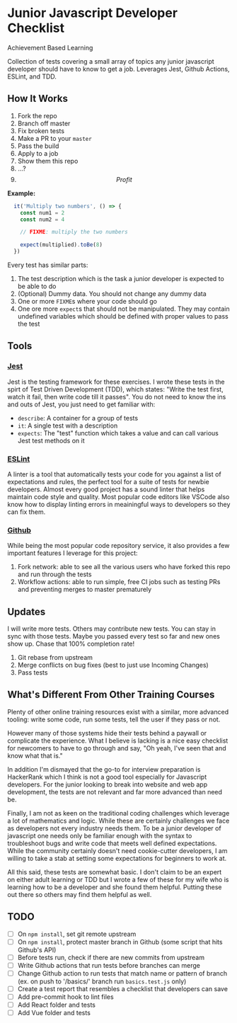# Junior Javascript Developer Checklist

Achievement Based Learning

Collection of tests covering a small array of topics any junior javascript developer should have to know to get a job. Leverages Jest, Github Actions, ESLint, and TDD.

## How It Works

1. Fork the repo
2. Branch off master
3. Fix broken tests
4. Make a PR to your `master`
5. Pass the build
6. Apply to a job
7. Show them this repo
8. ...?
9. $$ Profit $$

**Example:**

```js
  it('Multiply two numbers', () => {
    const num1 = 2
    const num2 = 4

    // FIXME: multiply the two numbers

    expect(multiplied).toBe(8)
  })
```

Every test has similar parts:

1. The test description which is the task a junior developer is expected to be able to do
2. (Optional) Dummy data. You should not change any dummy data
3. One or more `FIXME`s where your code should go
4. One ore more `expect`s that should not be manipulated. They may contain undefined variables which should be defined with proper values to pass the test

## Tools

### [Jest](https://jestjs.io/)

Jest is the testing framework for these exercises. I wrote these tests in the spirt of Test Driven Development (TDD), which states: "Write the test first, watch it fail, then write code till it passes". You do not need to know the ins and outs of Jest, you just need to get familiar with:

- `describe`: A container for a group of tests
- `it`: A single test with a description
- `expects`: The "test" function which takes a value and can call various Jest test methods on it

### [ESLint](https://eslint.org/)

A linter is a tool that automatically tests your code for you against a list of expectations and rules, the perfect tool for a suite of tests for newbie developers. Almost every good project has a sound linter that helps maintain code style and quality. Most popular code editors like VSCode also know how to display linting errors in meainingful ways to developers so they can fix them.

### [Github](https://github.com/)

While being the most popular code repository service, it also provides a few important features I leverage for this project:

1. Fork network: able to see all the various users who have forked this repo and run through the tests
2. Workflow actions: able to run simple, free CI jobs such as testing PRs and preventing merges to master prematurely

## Updates

I will write more tests. Others may contribute new tests. You can stay in sync with those tests. Maybe you passed every test so far and new ones show up. Chase that 100% completion rate!

1. Git rebase from upstream
2. Merge conflicts on bug fixes (best to just use Incoming Changes)
3. Pass tests

## What's Different From Other Training Courses

Plenty of other online training resources exist with a similar, more advanced tooling: write some code, run some tests, tell the user if they pass or not.

However many of those systems hide their tests behind a paywall or complicate the experience. What I believe is lacking is a nice easy checklist for newcomers to have to go through and say, "Oh yeah, I've seen that and know what that is."

In addition I'm dismayed that the go-to for interview preparation is HackerRank which I think is not a good tool especially for Javascript developers. For the junior looking to break into website and web app development, the tests are not relevant and far more advanced than need be.

Finally, I am not as keen on the traditional coding challenges which leverage a lot of mathematics and logic. While these are certainly challenges we face as developers not every industry needs them. To be a junior developer of javascript one needs only be familiar enough with the syntax to troubleshoot bugs and write code that meets well defined expectations. While the community certainly doesn't need cookie-cutter developers, I am willing to take a stab at setting some expectations for beginners to work at.

All this said, these tests are somewhat basic. I don't claim to be an expert on either adult learning or TDD but I wrote a few of these for my wife who is learning how to be a developer and she found them helpful. Putting these out there so others may find them helpful as well.

## TODO

- [ ] On `npm install`, set git remote upstream
- [ ] On `npm install`, protect master branch in Github (some script that hits Github's API)
- [ ] Before tests run, check if there are new commits from upstream
- [ ] Write Github actions that run tests before branches can merge
- [ ] Change Github action to run tests that match name or pattern of branch (ex. on push to '/basics/' branch run `basics.test.js` only)
- [ ] Create a test report that resembles a checklist that developers can save
- [ ] Add pre-commit hook to lint files
- [ ] Add React folder and tests
- [ ] Add Vue folder and tests
